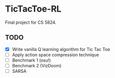 # TicTacToe-RL
Final project for CS 5824.

## TODO
- [x] Write vanilla Q learning algorithm for Tic Tac Toe
- [ ] Apply action space compression technique
- [ ] Benchmark 1 (osu!)
- [ ] Benchmark 2 (VizDoom)
- [ ] SARSA

